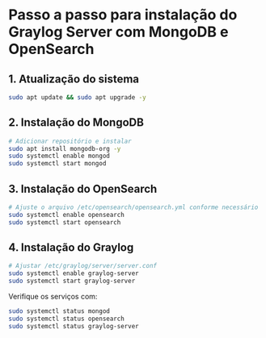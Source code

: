 # Passo a passo para instalação do Graylog Server com MongoDB e OpenSearch

## 1. Atualização do sistema
```bash
sudo apt update && sudo apt upgrade -y
```

## 2. Instalação do MongoDB
```bash
# Adicionar repositório e instalar
sudo apt install mongodb-org -y
sudo systemctl enable mongod
sudo systemctl start mongod
```

## 3. Instalação do OpenSearch
```bash
# Ajuste o arquivo /etc/opensearch/opensearch.yml conforme necessário
sudo systemctl enable opensearch
sudo systemctl start opensearch
```

## 4. Instalação do Graylog
```bash
# Ajustar /etc/graylog/server/server.conf
sudo systemctl enable graylog-server
sudo systemctl start graylog-server
```

Verifique os serviços com:
```bash
sudo systemctl status mongod
sudo systemctl status opensearch
sudo systemctl status graylog-server
```
